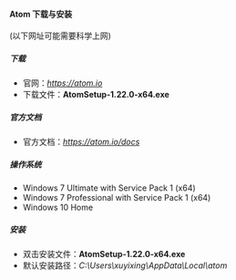 
#### Atom 下载与安装

(以下网址可能需要科学上网)

##### 下载
* 官网：*https://atom.io*
* 下载文件：**AtomSetup-1.22.0-x64.exe**

##### 官方文档
* 官方文档：*https://atom.io/docs*

##### 操作系统
* Windows 7 Ultimate with Service Pack 1 (x64)
* Windows 7 Professional with Service Pack 1 (x64)
* Windows 10 Home

##### 安装
* 双击安装文件：**AtomSetup-1.22.0-x64.exe**
* 默认安装路径：*C:\Users\xuyixing\AppData\Local\atom*
